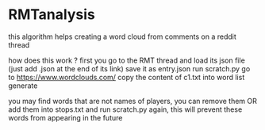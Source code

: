 # RMTanalysis
this algorithm helps creating a word cloud from comments on a reddit thread

how does this work ?
first you go to the RMT thread and load its json file (just add .json at the end of its link)
save it as entry.json
run scratch.py
go to https://www.wordclouds.com/
copy the content of c1.txt into word list
generate

you may find words that are not names of players, you can remove them OR add them into stops.txt and run scratch.py again, this will prevent these words from appearing in the future
